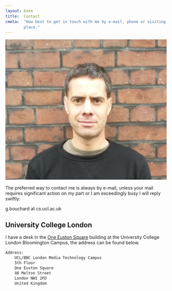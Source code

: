 ```yaml
---
layout: base
title:  Contact
cmeta:  "How best to get in touch with me by e-mail, phone or visiting my work
        place."
---
```


<img id="mii" src="img/GuillaumeBouchard.jpg"
    alt="Guillaume Bouchard Picture"/>

The preferred way to contact me is always by e-mail, unless your mail requires
significant action on my part or I am exceedingly busy I will reply swiftly:
<p>
g.bouchard at cs.ucl.ac.uk
</p>

## University College London ##

I have a desk in the [One Euston Square][gmap] building at the University
College London Bloomington Campus, the address can be found below.

    Address:
        UCL/BBC London Media Technology Campus
        5th Floor
        One Euston Square
        40 Melton Street
        London NW1 2FD
        United Kingdom

[gmap]: http://goo.gl/j7h3iY
